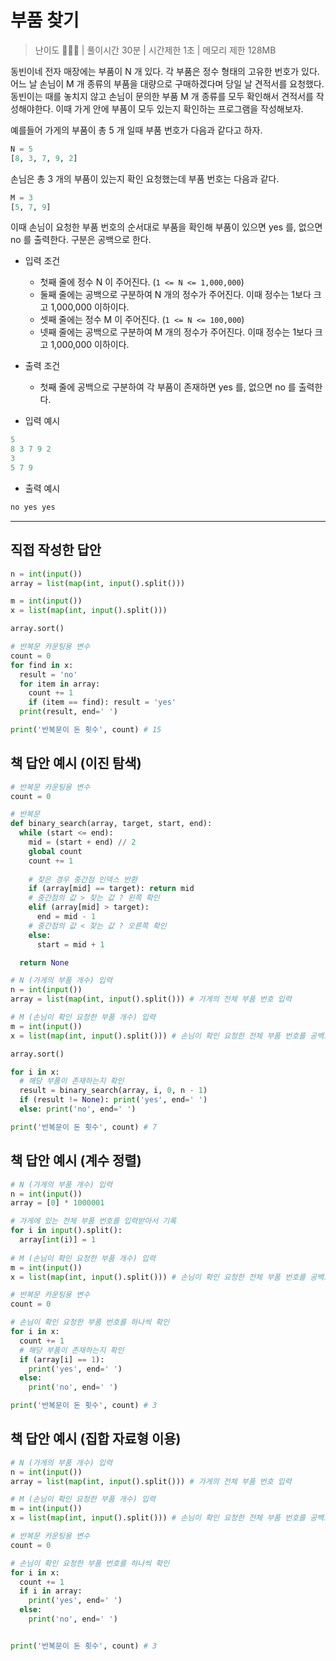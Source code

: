 # 부품 찾기

> 난이도 🧡💛🤍 | 풀이시간 30분 | 시간제한 1초 | 메모리 제한 128MB

동빈이네 전자 매장에는 부품이 N 개 있다. 각 부품은 정수 형태의 고유한 번호가 있다. 어느 날 손님이 M 개 종류의 부품을 대량으로 구매하겠다며 당일 날 견적서를 요청했다. 동빈이는 때를 놓치지 않고 손님이 문의한 부품 M 개 종류를 모두 확인해서 견적서를 작성해야한다. 이때 가게 안에 부품이 모두 있는지 확인하는 프로그램을 작성해보자.

예를들어 가게의 부품이 총 5 개 일때 부품 번호가 다음과 같다고 하자.

``` python
N = 5
[8, 3, 7, 9, 2] 
```

손님은 총 3 개의 부품이 있는지 확인 요청했는데 부품 번호는 다음과 같다.

``` python
M = 3
[5, 7, 9]
```

이때 손님이 요청한 부품 번호의 순서대로 부품을 확인해 부품이 있으면 yes 를, 없으면 no 를 출력한다. 구분은 공백으로 한다.


* 입력 조건
  * 첫째 줄에 정수 N 이 주어진다. (`1 <= N <= 1,000,000`)
  * 둘째 줄에는 공백으로 구분하여 N 개의 정수가 주어진다. 이때 정수는 1보다 크고 1,000,000 이하이다.
  * 셋째 줄에는 정수 M 이 주어진다. (`1 <= N <= 100,000`)
  * 넷째 줄에는 공백으로 구분하여 M 개의 정수가 주어진다. 이때 정수는 1보다 크고 1,000,000 이하이다.

* 출력 조건
  * 첫째 줄에 공백으로 구분하여 각 부품이 존재하면 yes 를, 없으면 no 를 출력한다.

* 입력 예시
``` python
5
8 3 7 9 2
3
5 7 9
```

* 출력 예시
``` python
no yes yes
```

--------

## 직접 작성한 답안

``` python
n = int(input())
array = list(map(int, input().split()))

m = int(input())
x = list(map(int, input().split()))

array.sort()

# 반복문 카운팅용 변수
count = 0
for find in x:
  result = 'no'
  for item in array:
    count += 1
    if (item == find): result = 'yes'
  print(result, end=' ') 

print('반복문이 돈 횟수', count) # 15
```

## 책 답안 예시 (이진 탐색)

``` python
# 반복문 카운팅용 변수
count = 0

# 반복문
def binary_search(array, target, start, end):
  while (start <= end):
    mid = (start + end) // 2
    global count
    count += 1
    
    # 찾은 경우 중간점 인덱스 반환
    if (array[mid] == target): return mid
    # 중간점의 값 > 찾는 값 ? 왼쪽 확인
    elif (array[mid] > target):
      end = mid - 1
    # 중간점의 값 < 찾는 값 ? 오른쪽 확인
    else:
      start = mid + 1

  return None

# N (가게의 부품 개수) 입력
n = int(input())
array = list(map(int, input().split())) # 가게의 전체 부품 번호 입력

# M (손님이 확인 요청한 부품 개수) 입력
m = int(input())
x = list(map(int, input().split())) # 손님이 확인 요청한 전체 부품 번호를 공백으로 구분하여 입력

array.sort()

for i in x:
  # 해당 부품이 존재하는지 확인
  result = binary_search(array, i, 0, n - 1)
  if (result != None): print('yes', end=' ')
  else: print('no', end=' ')

print('반복문이 돈 횟수', count) # 7
```

## 책 답안 예시 (계수 정렬)

``` python
# N (가게의 부품 개수) 입력
n = int(input())
array = [0] * 1000001

# 가게에 있는 전체 부품 번호를 입력받아서 기록
for i in input().split():
  array[int(i)] = 1
  
# M (손님이 확인 요청한 부품 개수) 입력
m = int(input())
x = list(map(int, input().split())) # 손님이 확인 요청한 전체 부품 번호를 공백으로 구분하여 입력

# 반복문 카운팅용 변수
count = 0

# 손님이 확인 요청한 부품 번호를 하나씩 확인
for i in x:
  count += 1
  # 해당 부품이 존재하는지 확인
  if (array[i] == 1):
    print('yes', end=' ')
  else:
    print('no', end=' ')

print('반복문이 돈 횟수', count) # 3
```

## 책 답안 예시 (집합 자료형 이용)

``` python
# N (가게의 부품 개수) 입력
n = int(input())
array = list(map(int, input().split())) # 가게의 전체 부품 번호 입력

# M (손님이 확인 요청한 부품 개수) 입력
m = int(input())
x = list(map(int, input().split())) # 손님이 확인 요청한 전체 부품 번호를 공백으로 구분하여 입력

# 반복문 카운팅용 변수
count = 0

# 손님이 확인 요청한 부품 번호를 하나씩 확인
for i in x:
  count += 1
  if i in array:
    print('yes', end=' ')
  else:
    print('no', end=' ')


print('반복문이 돈 횟수', count) # 3
```